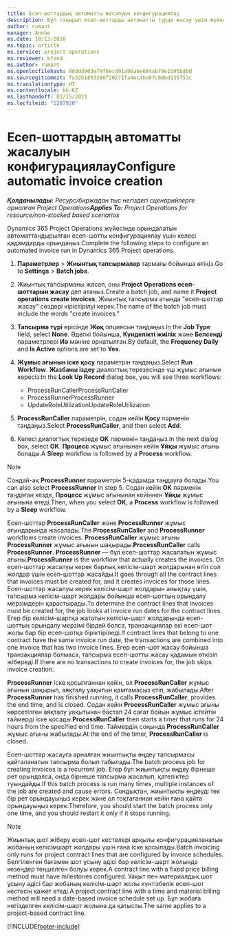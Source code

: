 ```yaml
---
title: Есеп-шоттардың автоматты жасалуын конфигурациялау
description: Бұл тақырып есеп-шоттарды автоматты түрде жасау үшін жүйені конфигурациялау жолдары туралы ақпарат береді.
author: rumant
manager: Annbe
ms.date: 10/13/2020
ms.topic: article
ms.service: project-operations
ms.reviewer: kfend
ms.author: rumant
ms.openlocfilehash: 0dddd963e79f8ecd91a96a6e684ab79e1b95bd6d
ms.sourcegitcommit: fa32b1893286f20271fa4ec4be8fc68bd135f53c
ms.translationtype: HT
ms.contentlocale: kk-KZ
ms.lasthandoff: 02/15/2021
ms.locfileid: "5287920"
---
```

# <a name="configure-automatic-invoice-creation"></a><span data-ttu-id="29c1b-103">Есеп-шоттардың автоматты жасалуын конфигурациялау</span><span class="sxs-lookup"><span data-stu-id="29c1b-103">Configure automatic invoice creation</span></span>

<span data-ttu-id="29c1b-104">_**Қолданылады:** Ресурс/биржадан тыс негіздегі сценарийлерге арналған Project Operations_</span><span class="sxs-lookup"><span data-stu-id="29c1b-104">_**Applies To:** Project Operations for resource/non-stocked based scenarios_</span></span>


<span data-ttu-id="29c1b-105">Dynamics 365 Project Operations жүйесінде орындалатын автоматтандырылған есеп-шотты конфигурациялау үшін келесі қадамдарды орындаңыз.</span><span class="sxs-lookup"><span data-stu-id="29c1b-105">Complete the following steps to configure an automated invoice run in Dynamics 365 Project operations.</span></span>

1. <span data-ttu-id="29c1b-106">**Параметрлер** > **Жиынтық тапсырмалар** тармағы бойынша өтіңіз.</span><span class="sxs-lookup"><span data-stu-id="29c1b-106">Go to **Settings** > **Batch jobs**.</span></span>
2. <span data-ttu-id="29c1b-107">Жиынтық тапсырманы жасап, оны **Project Оperations есеп-шоттарын жасау** деп атаңыз.</span><span class="sxs-lookup"><span data-stu-id="29c1b-107">Create a batch job, and name it **Project operations create invoices**.</span></span> <span data-ttu-id="29c1b-108">Жиынтық тапсырма атында "есеп-шоттар жасау" сөздері кірістірілуі керек.</span><span class="sxs-lookup"><span data-stu-id="29c1b-108">The name of the batch job must include the words "create invoices."</span></span>
3. <span data-ttu-id="29c1b-109">**Тапсырма түрі** өрісінде **Жоқ** опциясын таңдаңыз.</span><span class="sxs-lookup"><span data-stu-id="29c1b-109">In the **Job Type** field, select **None**.</span></span> <span data-ttu-id="29c1b-110">Әдепкі бойынша, **Күнделікті жиілік** және **Белсенді** параметрлері **Иә** мәніне орнатылған.</span><span class="sxs-lookup"><span data-stu-id="29c1b-110">By default, the **Frequency Daily** and **Is Active** options are set to **Yes**.</span></span>
4. <span data-ttu-id="29c1b-111">**Жұмыс ағынын іске қосу** параметрін таңдаңыз.</span><span class="sxs-lookup"><span data-stu-id="29c1b-111">Select **Run Workflow**.</span></span> <span data-ttu-id="29c1b-112">**Жазбаны іздеу** диалогтық терезесінде үш жұмыс ағынын көресіз:</span><span class="sxs-lookup"><span data-stu-id="29c1b-112">In the **Look Up Record** dialog box, you will see three workflows:</span></span>

    - <span data-ttu-id="29c1b-113">ProcessRunCaller</span><span class="sxs-lookup"><span data-stu-id="29c1b-113">ProcessRunCaller</span></span>
    - <span data-ttu-id="29c1b-114">ProcessRunner</span><span class="sxs-lookup"><span data-stu-id="29c1b-114">ProcessRunner</span></span>
    - <span data-ttu-id="29c1b-115">UpdateRoleUtilization</span><span class="sxs-lookup"><span data-stu-id="29c1b-115">UpdateRoleUtilization</span></span>

5. <span data-ttu-id="29c1b-116">**ProcessRunCaller** параметрін, содан кейін **Қосу** пәрменін таңдаңыз.</span><span class="sxs-lookup"><span data-stu-id="29c1b-116">Select **ProcessRunCaller**, and then select **Add**.</span></span>
6. <span data-ttu-id="29c1b-117">Келесі диалогтық терезеде **OK** пәрменін таңдаңыз.</span><span class="sxs-lookup"><span data-stu-id="29c1b-117">In the next dialog box, select **OK**.</span></span> <span data-ttu-id="29c1b-118">**Процесс** жұмыс ағынынан кейін **Ұйқы** жұмыс ағыны болады.</span><span class="sxs-lookup"><span data-stu-id="29c1b-118">A **Sleep** workflow is followed by a **Process** workflow.</span></span>

  > [!NOTE]
  > <span data-ttu-id="29c1b-119">Сондай-ақ **ProcessRunner** параметрін 5-қадамда таңдауға болады.</span><span class="sxs-lookup"><span data-stu-id="29c1b-119">You can also select **ProcessRunner** in step 5.</span></span> <span data-ttu-id="29c1b-120">Содан кейін **OK** пәрменін таңдаған кезде, **Процесс** жұмыс ағынынан кейіннен **Ұйқы** жұмыс ағынына өтеді.</span><span class="sxs-lookup"><span data-stu-id="29c1b-120">Then, when you select **OK**, a **Process** workflow is followed by a **Sleep** workflow.</span></span>

<span data-ttu-id="29c1b-121">Есеп-шоттар **ProcessRunCaller** және **ProcessRunner** жұмыс ағындарында жасалады.</span><span class="sxs-lookup"><span data-stu-id="29c1b-121">The **ProcessRunCaller** and **ProcessRunner** workflows create invoices.</span></span> <span data-ttu-id="29c1b-122">**ProcessRunCaller** жұмыс ағыны **ProcessRunner** жұмыс ағынын шақырады.</span><span class="sxs-lookup"><span data-stu-id="29c1b-122">**ProcessRunCaller** calls **ProcessRunner**.</span></span> <span data-ttu-id="29c1b-123">**ProcessRunner** — бұл есеп-шоттар жасалатын жұмыс ағыны.</span><span class="sxs-lookup"><span data-stu-id="29c1b-123">**ProcessRunner** is the workflow that actually creates the invoices.</span></span> <span data-ttu-id="29c1b-124">Ол есеп-шоттар жасалуы керек барлық келісім-шарт жолдарынан өтіп сол жолдар үшін есеп-шоттар жасайды.</span><span class="sxs-lookup"><span data-stu-id="29c1b-124">It goes through all the contract lines that invoices must be created for, and it creates invoices for those lines.</span></span> <span data-ttu-id="29c1b-125">Есеп-шоттар жасалуы керек келісім-шарт жолдарын анықтау үшін, тапсырма келісім-шарт жолдары бойынша есеп-шоттың орындалу мерзімдерін қарастырады.</span><span class="sxs-lookup"><span data-stu-id="29c1b-125">To determine the contract lines that invoices must be created for, the job looks at invoice run dates for the contract lines.</span></span> <span data-ttu-id="29c1b-126">Егер бір келісім-шартқа жататын келісім-шарт жолдарында есеп-шоттың орындалу мерзімі бірдей болса, транзакциялар екі есеп-шот жолы бар бір есеп-шотқа біріктіріледі.</span><span class="sxs-lookup"><span data-stu-id="29c1b-126">If contract lines that belong to one contract have the same invoice run date, the transactions are combined into one invoice that has two invoice lines.</span></span> <span data-ttu-id="29c1b-127">Егер есеп-шот жасау бойынша транзакциялар болмаса, тапсырма есеп-шотты жасау қадамын өткізіп жібереді.</span><span class="sxs-lookup"><span data-stu-id="29c1b-127">If there are no transactions to create invoices for, the job skips invoice creation.</span></span>

<span data-ttu-id="29c1b-128">**ProcessRunner** іске қосылғаннан кейін, ол **ProcessRunCaller** жұмыс ағынын шақырып, аяқталу уақытын қамтамасыз етіп, жабылады.</span><span class="sxs-lookup"><span data-stu-id="29c1b-128">After **ProcessRunner** has finished running, it calls **ProcessRunCaller**, provides the end time, and is closed.</span></span> <span data-ttu-id="29c1b-129">Содан кейін **ProcessRunCaller** жұмыс ағыны көрсетілген аяқталу уақытынан бастап 24 сағат бойын жұмыс істейтін таймерді іске қосады.</span><span class="sxs-lookup"><span data-stu-id="29c1b-129">**ProcessRunCaller** then starts a timer that runs for 24 hours from the specified end time.</span></span> <span data-ttu-id="29c1b-130">Таймердің соңында **ProcessRunCaller** жұмыс ағыны жабылады.</span><span class="sxs-lookup"><span data-stu-id="29c1b-130">At the end of the timer, **ProcessRunCaller** is closed.</span></span>

<span data-ttu-id="29c1b-131">Есеп-шоттар жасауға арналған жиынтықты өңдеу тапсырмасы қайталанатын тапсырма болып табылады.</span><span class="sxs-lookup"><span data-stu-id="29c1b-131">The batch process job for creating invoices is a recurrent job.</span></span> <span data-ttu-id="29c1b-132">Егер бұл жиынтықты өңдеу бірнеше рет орындалса, онда бірнеше тапсырма жасалып, қателіктер туындайды.</span><span class="sxs-lookup"><span data-stu-id="29c1b-132">If this batch process is run many times, multiple instances of the job are created and cause errors.</span></span> <span data-ttu-id="29c1b-133">Сондықтан, жиынтықты өңдеуді тек бір рет орындауыңыз керек және ол тоқтағаннан кейін ғана қайта орындауыңыз керек.</span><span class="sxs-lookup"><span data-stu-id="29c1b-133">Therefore, you should start the batch process only one time, and you should restart it only if it stops running.</span></span>

> [!NOTE]
> <span data-ttu-id="29c1b-134">Жиынтық шот жіберу есеп-шот кестелері арқылы конфигурацияланатын жобаның келісімшарт жолдары үшін ғана іске қосылады.</span><span class="sxs-lookup"><span data-stu-id="29c1b-134">Batch invoicing only runs for project contract lines that are configured by invoice schedules.</span></span> <span data-ttu-id="29c1b-135">Белгіленген бағамен шот ұсыну әдісі бар келісім-шарт жолында кезеңдер теңшелген болуы керек.</span><span class="sxs-lookup"><span data-stu-id="29c1b-135">A contract line with a fixed price billing method must have milestones configured.</span></span> <span data-ttu-id="29c1b-136">Уақыт пен материалдық шот ұсыну әдісі бар жобаның келісім-шарт жолы күнтізбелік есеп-шот кестесін қажет етеді.</span><span class="sxs-lookup"><span data-stu-id="29c1b-136">A project contract line with a time and material billing method will need a date-based invoice schedule set up.</span></span> <span data-ttu-id="29c1b-137">Бұл жобаға негізделген келісім-шарт жолына да қатысты.</span><span class="sxs-lookup"><span data-stu-id="29c1b-137">The same applies to a project-based contract line.</span></span>     


[!INCLUDE[footer-include](../includes/footer-banner.md)]